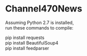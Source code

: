 # Channel470News

Assuming Python 2.7 is installed,   
run these commands to compile:   
   
pip install requests   
pip install BeautifulSoup4   
pip install feedparser   
